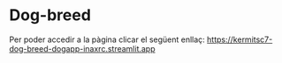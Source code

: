 # Dog-breed
Per poder accedir a la pàgina clicar el següent enllaç:
https://kermitsc7-dog-breed-dogapp-inaxrc.streamlit.app
